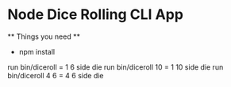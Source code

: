 # Node Dice Rolling CLI App

** Things you need **
 * npm install

run bin/diceroll = 1 6 side die
run bin/diceroll 10 = 1 10 side die
run bin/diceroll 4 6 = 4 6 side die
